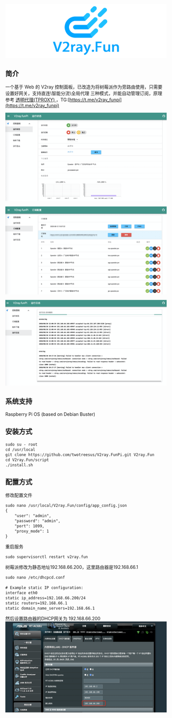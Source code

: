 ![logo.png](pic/logo.png)

## 简介

一个基于 Web 的 V2ray 控制面板，已改造为将树莓派作为旁路由使用，只需要设置好网关，支持直连\智能分流\全局代理 三种模式，并能自动管理订阅，原理参考 [透明代理(TPROXY)
](https://guide.v2fly.org/app/tproxy.html)，TG:[https://t.me/v2ray_funpi](https://t.me/v2ray_funpi)

![1.png](pic/1.png)

![2.png](pic/2.png)

![3.png](pic/3.png)

## 系统支持
Raspberry Pi OS (based on Debian Buster)

## 安装方式
```
sudo su - root
cd /usr/local
git clone https://github.com/twotreesus/V2ray.FunPi.git V2ray.Fun
cd V2ray.Fun/script
./install.sh
```

## 配置方式
修改配置文件

```
sudo nano /usr/local/V2ray.Fun/config/app_config.json
{
    "user": "admin",
    "password": "admin",
    "port": 1099,
    "proxy_mode": 1
}
```
重启服务

```
sudo supervisorctl restart v2ray.fun
```

树莓派修改为静态地址192.168.66.200，这里路由器是192.168.66.1
```
sudo nano /etc/dhcpcd.conf

# Example static IP configuration:
interface eth0
static ip_address=192.168.66.200/24
static routers=192.168.66.1
static domain_name_servers=192.168.66.1
```

然后设置路由器的DHCP网关为 192.168.66.200
![4.png](pic/4.png)
